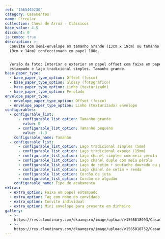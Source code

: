 ```yaml
---
ref: '1565446230'
category: Casamentos
name: Circular
collection: Chuva de Arroz - Clássicos
base_value: 4.5
discount: 0
is_combo: true
description: >-
  Convite com semi-envelope em tamanho Grande (13cm x 19cm) ou tamanho Pequeno
  (9cm x 14cm) confeccionado em papel 180g.


  Versão da foto: Interior e exterior em papel offset com faixa em papel
  estampado e laço tradicional simples. Tamanho grande.
base_paper_type:
  - base_paper_type_option: Offset (fosco)
  - base_paper_type_option: Glossy (fotográfico)
  - base_paper_type_option: Linho (texturizado)
  - base_paper_type_option: Perolado
envelope_paper_type:
  - envelope_paper_type_option: Offset (fosco)
  - envelope_paper_type_option: Linho (texturizado) envelope
configurables:
  - configurable_list:
      - configurable_list_option: Tamanho grande
        value: 0
      - configurable_list_option: Tamanho pequeno
        value: -1.3
    configurable_name: Tamanho
  - configurable_list:
      - configurable_list_option: Laço tradicional simples (5mm)
      - configurable_list_option: Laço tradicional expeço (15mm)
      - configurable_list_option: Laço chanel simples com meia pérola
      - configurable_list_option: Laço chanel duplo com meia pérola
      - configurable_list_option: Laço de cetim + soutache dourado ou prateado
      - configurable_list_option: Laço chanel de cetim + renda
      - configurable_list_option: Cordão de juta
      - configurable_list_option: Cordão de algodão
    configurable_name: Tipo de acabamento
extras:
  - extra_option: Faixa em papel estampado
  - extra_option: Tag com nome do convidado
  - extra_option: Convite individual
  - extra_option: Mini envelope para presente em dinheiro
gallery:
  - >-
    https://res.cloudinary.com/dkaanqsro/image/upload/v1565018993/Casamentos/Modelo-Circular-2_ct8vd1.jpg
  - >-
    https://res.cloudinary.com/dkaanqsro/image/upload/v1565018752/Casamentos/Modelo-Circular-1_avwzau.jpg
---
```


